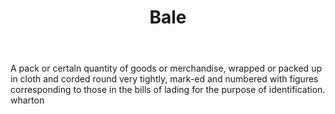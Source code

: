 ---
title: Bale
letter: B
permalink: "/definitions/bld-bale.html"
body: A pack or certaln quantity of goods or merchandise, wrapped or packed up in
  cloth and corded round very tightly, mark-ed and numbered with figures corresponding
  to those in the bills of lading for the purpose of identification. wharton
published_at: '2018-07-07'
source: Black's Law Dictionary 2nd Ed (1910)
layout: post
---